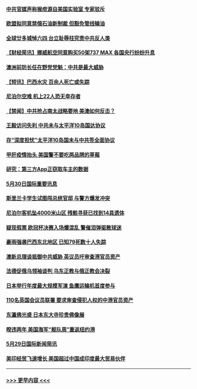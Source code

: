 #### [中共官媒声称猴痘源自美国实验室 专家驳斥](../pages/prog202/a103442407.md?t=05310401) 
#### [欧盟拟同意禁俄石油新制裁 但豁免管线输油](../pages/prog202/a103442346.md?t=05310401) 
#### [全球廿多城悼六四 台立耻辱柱究责中共反人类](../pages/prog202/a103442358.md?t=05310401) 
#### [【财经简讯】挪威航空同意购买50架737 MAX 各国央行纷纷升息](../pages/prog202/a103442363.md?t=05310401) 
#### [澳洲前防长任在野党党魁：中共是最大威胁](../pages/prog202/a103442344.md?t=05310401) 
#### [【短讯】巴西水灾 百余人死亡或失踪](../pages/prog202/a103442339.md?t=05310401) 
#### [尼泊尔空难 机上22人恐无幸存者](../pages/prog202/a103442337.md?t=05310401) 
#### [【禁闻】中共抢占南太战略要地 美澳如何反击？](../pages/prog202/a103442273.md?t=05310401) 
#### [王毅访问失利 中共未与太平洋10岛国达协议](../pages/prog202/a103442225.md?t=05310401) 
#### [存“深度担忧”太平洋10岛国未与中共签全面协议](../pages/prog202/a103442050.md?t=05310401) 
#### [甲肝疫情抬头 美国警不要吃两品牌的草莓](../pages/prog202/a103442061.md?t=05310401) 
#### [研究：第三方App正窃取车主的数据](../pages/prog202/a103442057.md?t=05310401) 
#### [5月30日国际重要讯息](../pages/prog202/a103442006.md?t=05310401) 
#### [斯里兰卡学生试图闯总统官邸 与警方爆发冲突](../pages/prog202/a103441938.md?t=05310401) 
#### [尼泊尔客机坠4000米山区 残骸寻获已找到14具遗体](../pages/prog202/a103441919.md?t=05310401) 
#### [疑现假票 欧冠杯决赛入场爆混乱 警催泪弹驱散球迷](../pages/prog202/a103441886.md?t=05310401) 
#### [豪雨强袭巴西东北地区 已知79死数十人失踪](../pages/prog202/a103441863.md?t=05310401) 
#### [澳新总理谈抵御中共威胁 英议员吁审查港官员资产](../pages/prog202/a103441699.md?t=05310401) 
#### [法德促俄乌领袖谈判 乌东正教与俄正教会决裂](../pages/prog202/a103441700.md?t=05310401) 
#### [日本举行年度最大规模军演 鱼鹰运输机首度参与](../pages/prog202/a103441687.md?t=05310401) 
#### [110名英国会议员联署 要求审查侵犯人权的中港官员资产](../pages/prog202/a103441666.md?t=05310401) 
#### [东瀛佛光盛 日本东大寺珍贵佛像展](../pages/prog202/a103441590.md?t=05310401) 
#### [暌违两年 美国海军“舰队周”重返纽约港](../pages/prog202/a103441566.md?t=05310401) 
#### [5月29日国际新闻简讯](../pages/prog202/a103441583.md?t=05310401) 
#### [美印经贸飞速增长 美国超过中国成印度最大贸易伙伴](../pages/prog202/a103441538.md?t=05310401) 

----
#### [ >>> 更早内容 <<< ](../indexes/prog202-earlier.md)
